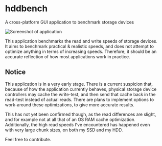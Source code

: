 # hddbench
A cross-platform GUI application to benchmark storage devices

<img src="https://raw.githubusercontent.com/haikarainen/hddbench/master/screenshot.png" alt="Screenshot of application">


This application benchmarks the read and write speeds of storage devices. It aims to benchmark practical & realistic speeds, and does not attempt to optimize anything in terms of increasing speeds. Therefore, it should be an accurate reflection of how most applications work in practice.

## Notice

This application is in a very early stage. There is a current suspicion that, because of how the application currently behaves, physical storage device controllers may cache the write-test, and then send that cache back in the read-test instead of actual reads. There are plans to implement options to work-around these optimizations, to give more accurate results.

This has not yet been confirmed though, as the read differences are slight, and for example not at all that of an OS RAM cache optimization. Additionally, the high read speeds I've encountered has happened even with very large chunk sizes, on both my SSD and my HDD.

Feel free to contribute.
